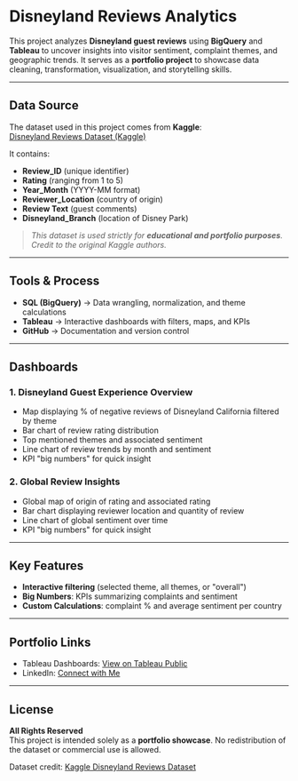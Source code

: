 # Disneyland Reviews Analytics  

This project analyzes **Disneyland guest reviews** using **BigQuery** and **Tableau** to uncover insights into visitor sentiment, complaint themes, and geographic trends. It serves as a **portfolio project** to showcase data cleaning, transformation, visualization, and storytelling skills.  

---

## Data Source  

The dataset used in this project comes from **Kaggle**:  
[Disneyland Reviews Dataset (Kaggle)](https://www.kaggle.com/datasets/arushchillar/disneyland-reviews)  

It contains:  
- **Review_ID** (unique identifier)  
- **Rating** (ranging from 1 to 5)  
- **Year_Month** (YYYY-MM format)  
- **Reviewer_Location** (country of origin)  
- **Review Text** (guest comments)  
- **Disneyland_Branch** (location of Disney Park)  

>  *This dataset is used strictly for **educational and portfolio purposes**. Credit to the original Kaggle authors.*  

---

## Tools & Process  

- **SQL (BigQuery)** → Data wrangling, normalization, and theme calculations  
- **Tableau** → Interactive dashboards with filters, maps, and KPIs  
- **GitHub** → Documentation and version control  

---

## Dashboards  

### 1. Disneyland Guest Experience Overview
- Map displaying % of negative reviews of Disneyland California filtered by theme
- Bar chart of review rating distribution 
- Top mentioned themes and associated sentiment 
- Line chart of review trends by month and sentiment 
- KPI "big numbers" for quick insight  

### 2. Global Review Insights  
- Global map of origin of rating and associated rating
- Bar chart displaying reviewer location and quantity of review
- Line chart of global sentiment over time 
- KPI "big numbers" for quick insight  

---

## Key Features  

- **Interactive filtering** (selected theme, all themes, or "overall")  
- **Big Numbers**: KPIs summarizing complaints and sentiment  
- **Custom Calculations**: complaint % and average sentiment per country  

---

## Portfolio Links  

- Tableau Dashboards: [View on Tableau Public](https://public.tableau.com/views/DisneylandMetrics/GlobalOverview?:language=en-US&:sid=&:redirect=auth&:display_count=n&:origin=viz_share_link)  
- LinkedIn: [Connect with Me](www.linkedin.com/in/emma-rogoveanu)  

---

## License  

**All Rights Reserved**  
This project is intended solely as a **portfolio showcase**. No redistribution of the dataset or commercial use is allowed.  

Dataset credit: [Kaggle Disneyland Reviews Dataset](https://www.kaggle.com/datasets/arushchillar/disneyland-reviews)  
